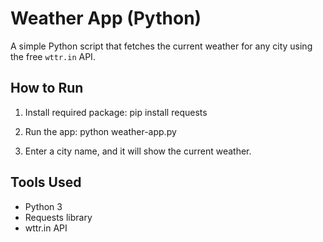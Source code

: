 # Weather App (Python)

A simple Python script that fetches the current weather for any city using the free `wttr.in` API.

##  How to Run

1. Install required package:
pip install requests

2. Run the app:
python weather-app.py

3. Enter a city name, and it will show the current weather.

##  Tools Used

- Python 3
- Requests library
- wttr.in API
